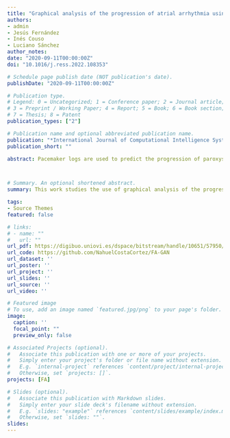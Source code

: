 ```yaml
---
title: "Graphical analysis of the progression of atrial arrhythmia using recurrent neural networks"
authors:
- admin
- Jesús Fernández
- Inés Couso
- Luciano Sánchez
author_notes:
date: "2020-09-11T00:00:00Z"
doi: "10.1016/j.ress.2022.108353"

# Schedule page publish date (NOT publication's date).
publishDate: "2020-09-11T00:00:00Z"

# Publication type.
# Legend: 0 = Uncategorized; 1 = Conference paper; 2 = Journal article;
# 3 = Preprint / Working Paper; 4 = Report; 5 = Book; 6 = Book section;
# 7 = Thesis; 8 = Patent
publication_types: ["2"]

# Publication name and optional abbreviated publication name.
publication: "*International Journal of Computational Intelligence Systems*"
publication_short: ""

abstract: Pacemaker logs are used to predict the progression of paroxysmal cardiac arrhythmia to permanent atrial fibrillation by means of different deep learning algorithms. Recurrent Neural Networks are trained on data produced by a generative model. The activations of the different nets are displayed in a graphical map that helps the specialist to gain insight into the cardiac condition. Particular attention was paid to Generative Adversarial Networks (GANs), whose discriminative elements are suited for detecting highly specific sets of arrhythmias. The performance of the map is validated with simulated data with known properties and tested with intracardiac electrograms obtained from pacemakers and defibrillator systems.



# Summary. An optional shortened abstract.
summary: This work studies the use of graphical analysis of the progression of atrial arrhythmia using recurrent neural networks.

tags:
- Source Themes
featured: false

# links:
# - name: ""
#   url: ""
url_pdf: https://digibuo.uniovi.es/dspace/bitstream/handle/10651/57950/125944871-1.pdf?sequence=1
url_code: https://github.com/NahuelCostaCortez/FA-GAN
url_dataset: ''
url_poster: ''
url_project: ''
url_slides: ''
url_source: ''
url_video: ''

# Featured image
# To use, add an image named `featured.jpg/png` to your page's folder. 
image:
  caption: ''
  focal_point: ""
  preview_only: false

# Associated Projects (optional).
#   Associate this publication with one or more of your projects.
#   Simply enter your project's folder or file name without extension.
#   E.g. `internal-project` references `content/project/internal-project/index.md`.
#   Otherwise, set `projects: []`.
projects: [FA]

# Slides (optional).
#   Associate this publication with Markdown slides.
#   Simply enter your slide deck's filename without extension.
#   E.g. `slides: "example"` references `content/slides/example/index.md`.
#   Otherwise, set `slides: ""`.
slides: 
---
```


